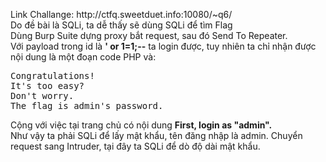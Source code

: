 <p> Link Challange: http://ctfq.sweetduet.info:10080/~q6/ <br>
Do đề bài là SQLi, ta dễ thấy sẽ dùng SQLi để tìm Flag <br>
Dùng Burp Suite dựng proxy bắt request, sau đó Send To Repeater. <br> 
Với payload trong id là <b>' or 1=1;--</b> ta login được, tuy nhiên ta chỉ nhận được nội dung là một đoạn code PHP và:
<pre>Congratulations!
It's too easy?
Don't worry.
The flag is admin's password.
</pre>
Cộng với việc tại trang chủ có nội dung  <b>First, login as "admin". </b> <br>
Như vậy ta phải SQLi để lấy mật khẩu, tên đăng nhập là admin.
Chuyển request sang Intruder, tại đây ta SQLi để dò độ dài mật khẩu. <br>


</p>

